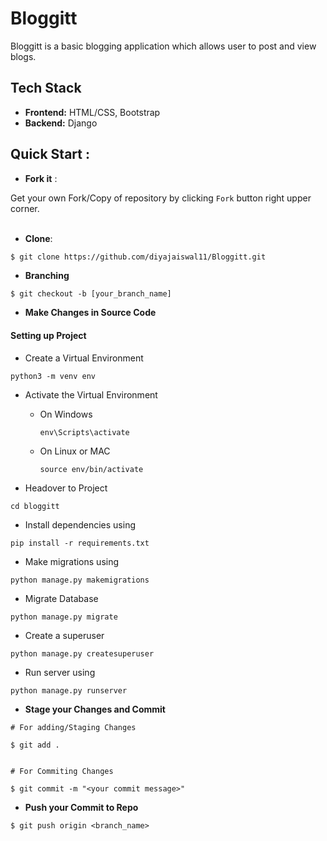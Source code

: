 # Bloggitt

Bloggitt is a basic blogging application which allows user to post and view blogs.

## Tech Stack
- **Frontend:** HTML/CSS, Bootstrap
- **Backend:** Django


## Quick Start :

- **Fork it** :

Get your own Fork/Copy of repository by clicking `Fork` button right upper corner.<br><br>

- **Clone**:

```sh
$ git clone https://github.com/diyajaiswal11/Bloggitt.git
```

- **Branching**
```
$ git checkout -b [your_branch_name]
```

- **Make Changes in Source Code**

#### Setting up Project

- Create a Virtual Environment
```
python3 -m venv env
```

- Activate the Virtual Environment
  - On Windows
    ``` 
    env\Scripts\activate
    ```
  - On Linux or MAC
    ```
    source env/bin/activate
    ```
    
- Headover to Project 
```
cd bloggitt
```
- Install dependencies using
```
pip install -r requirements.txt
```
- Make migrations using
```
python manage.py makemigrations
```
- Migrate Database
```
python manage.py migrate
```
- Create a superuser
```
python manage.py createsuperuser
```
- Run server using
```
python manage.py runserver
```

- **Stage your Changes and Commit**
```
# For adding/Staging Changes

$ git add .


# For Commiting Changes

$ git commit -m "<your commit message>"

```

- **Push your Commit to Repo**
```
$ git push origin <branch_name>
```
